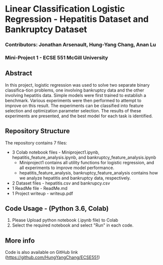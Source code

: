# Linear Classification Logistic Regression - Hepatitis Dataset and Bankruptcy Dataset
### Contributors: Jonathan Arsenault, Hung-Yang Chang, Anan Lu
### Mini-Project 1 - ECSE 551  McGill University

## Abstract
In this project, logistic regression was used to solve two separate binary classifica-tion problems, one involving bankruptcy data and the other involving hepatitis data. Simple models were first trained to establish a benchmark. Various experiments were then performed to attempt to improve on this result. The experiments can be classified into feature selection and optimization parameter selection. The results of these experiments are presented, and the best model for each task is identified.

## Repository Structure
The repository contains 7 files:
* 3 Colab notebook files - Miniproject1.ipynb, hepatitis_feature_analysis.ipynb, and bankruptcy_feature_analysis.ipynb
  * Miniproject1 contains all utility functions for logistic regression, and all experiments to improve model performance.
  * hepatitis_feature_analysis, bankruptcy_feature_analysis contains how we analyze hepatitis and bankruptcy data, respectively.
* 2 Dataset files - hepatitis.csv and bankrupcy.csv 
* 1 ReadMe file - ReadMe.md
* 1 Project writeup - writeup.pdf

## Code Usage - (Python 3.6, Colab)
1. Please Upload python notebook (.ipynb file) to Colab
2. Select the required notebook and select "Run" in each code.

## More info
Code is also available on GitHub link (https://github.com/HungYangChang/ECSE551)

